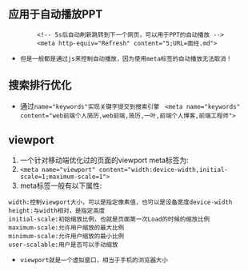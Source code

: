 ## 应用于自动播放PPT
```
		<!-- 5s后自动刷新跳转到下一个网页，可以用于PPT的自动播放 -->
		<meta http-equiv="Refresh" content="5;URL=面经.md"> 
```
* `但是一般都是通过js来控制自动播放，因为使用meta标签的自动播放无法取消！`

## 搜索排行优化
* 通过`name="keywords"实现关键字提交到搜索引擎`
` <meta name="keywords" content="web前端个人简历,web前端,简历,一叶,前端个人博客,前端工程师">`


## viewport
1. 一个针对移动端优化过的页面的viewport meta标签为:
2. `<meta name="viewport" content="width:device-width,initial-scale=1;maximum-scale=1">`
3. meta标签一般有以下属性:
```
width:控制viewport大小，可以是指定像素值，也可以是设备宽度device-width
height:与width相对，是指定高度
initial-scale:初始缩放比例，也就是页面第一次Load的时候的缩放比例
maximum-scale:允许用户缩放的最大比例
minimum-scale:允许用户缩放的最小比例
user-scalable:用户是否可以手动缩放
```
* `viewport就是一个虚拟窗口，相当于手机的浏览器大小`
